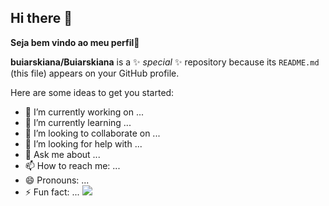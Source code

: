 ## Hi there 👋
**Seja bem vindo ao meu perfil**💙

**buiarskiana/Buiarskiana** is a ✨ _special_ ✨ repository because its `README.md` (this file) appears on your GitHub profile.

Here are some ideas to get you started:

- 🔭 I’m currently working on ...
- 🌱 I’m currently learning ...
- 👯 I’m looking to collaborate on ...
- 🤔 I’m looking for help with ...
- 💬 Ask me about ...
- 📫 How to reach me: ...
- 😄 Pronouns: ...
- ⚡ Fun fact: ...
  ![](https://media1.tenor.com/m/ew45IhWGeIEAAAAC/chor%C3%A3o-chorao.gif)
